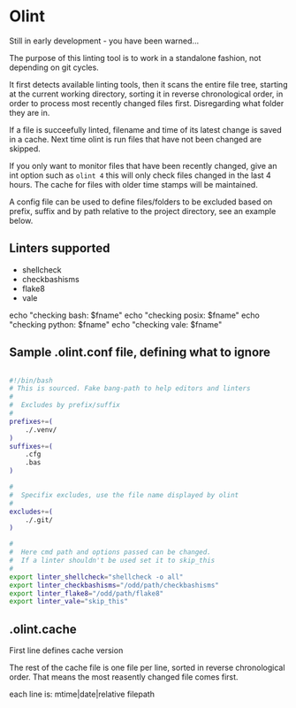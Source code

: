 # Olint

Still in early development - you have been warned...

The purpose of this linting tool is to work in a standalone fashion,
not depending on git cycles.

It first detects available linting tools, then it scans the entire file tree,
starting at the current working directory, sorting it in reverse chronological
order, in order to process most recently changed files first.
Disregarding what folder they are in.

If a file is succeefully linted, filename and time of its latest change
is saved in a cache.
Next time olint is run files that have not been changed are skipped.

If you only want to monitor files that have been recently changed, give an int
option such as `olint 4` this will only check files changed in the last
4 hours. The cache for files with older time stamps will be maintained.

A config file can be used to define files/folders to be excluded based on
prefix, suffix and by path relative to the project directory,
see an example below.

## Linters supported

- shellcheck
- checkbashisms
- flake8
- vale

echo "checking bash:   $fname"
echo "checking posix:  $fname"
echo "checking python: $fname"
echo "checking vale:   $fname"

## Sample .olint.conf file, defining what to ignore

```bash

#!/bin/bash
# This is sourced. Fake bang-path to help editors and linters
#
#  Excludes by prefix/suffix
#
prefixes+=(
    ./.venv/
)
suffixes+=(
    .cfg
    .bas
)

#
#  Specifix excludes, use the file name displayed by olint
#
excludes+=(
    ./.git/
)

#
#  Here cmd path and options passed can be changed.
#  If a linter shouldn't be used set it to skip_this
#
export linter_shellcheck="shellcheck -o all"
export linter_checkbashisms="/odd/path/checkbashisms"
export linter_flake8="/odd/path/flake8"
export linter_vale="skip_this"


```

## .olint.cache

First line defines cache version

The rest of the cache file is one file per line, sorted in reverse
chronological order. That means the most reasently changed file comes first.

each line is: mtime|date|relative filepath
